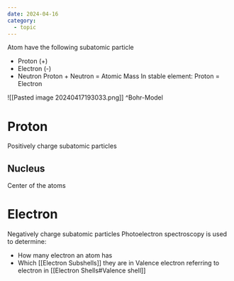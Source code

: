 ```yaml
---
date: 2024-04-16
category:
  - topic
---
```

Atom have the following subatomic particle
- Proton (+)
- Electron (-)
- Neutron
Proton + Neutron = Atomic Mass
In stable element:
	Proton = Electron

![[Pasted image 20240417193033.png]]
^Bohr-Model
# Proton
Positively charge subatomic particles
## Nucleus
Center of the atoms
# Electron
Negatively charge subatomic particles
Photoelectron spectroscopy is used to determine:
- How many electron an atom has
- Which [[Electron Subshells]] they are in
Valence electron referring to electron in [[Electron Shells#Valence shell]] 